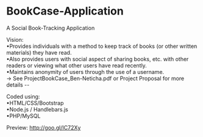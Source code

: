 # BookCase-Application
A Social Book-Tracking Application

Vision:  
•Provides individuals with a method to keep track of books (or other written materials) they have read.  
•Also provides users with social aspect of sharing books, etc. with other readers or viewing what other users have read recently.  
•Maintains anonymity of users through the use of a username.  
-> See ProjectBookCase_Ben-Neticha.pdf or Project Proposal for more details --

Coded using:  
•HTML/CSS/Bootstrap  
•Node.js / Handlebars.js  
•PHP/MySQL  

Preview:
http://goo.gl/IC72Xy  
